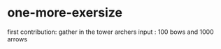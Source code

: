 # one-more-exersize
first contribution: gather in the tower
archers input : 100 bows and 1000 arrows
